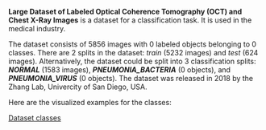 **Large Dataset of Labeled Optical Coherence Tomography (OCT) and Chest X-Ray Images** is a dataset for a classification task. It is used in the medical industry. 

The dataset consists of 5856 images with 0 labeled objects belonging to 0 classes. There are 2 splits in the dataset: *train* (5232 images) and *test* (624 images). Alternatively, the dataset could be split into 3 classification splits: ***NORMAL*** (1583 images), ***PNEUMONIA_BACTERIA*** (0 objects), and ***PNEUMONIA_VIRUS*** (0 objects). The dataset was released in 2018 by the Zhang Lab, Univercity of San Diego, USA.

Here are the visualized examples for the classes:

[Dataset classes](https://github.com/dataset-ninja/zhang-lab-data-chest-xray/raw/main/visualizations/classes_preview.webm)
